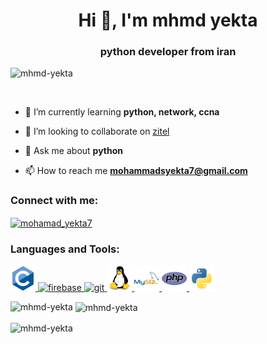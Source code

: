 <h1 align="center">Hi 👋, I'm mhmd yekta</h1>
<h3 align="center">python developer from iran</h3>

<p align="left"> <img src="https://komarev.com/ghpvc/?username=mhmd-yekta&label=Profile%20views&color=0e75b6&style=flat" alt="mhmd-yekta" /> </p>


<p align="left"> <a href="https://twitter.com/" target="blank"><img src="https://img.shields.io/twitter/follow/?logo=twitter&style=for-the-badge" alt="" /></a> </p>

- 🌱 I’m currently learning **python, network, ccna**

- 👯 I’m looking to collaborate on [zitel](zitel.ir)

- 💬 Ask me about **python**

- 📫 How to reach me **mohammadsyekta7@gmail.com**

<h3 align="left">Connect with me:</h3>
<p align="left">
<a href="https://instagram.com/mohamad_yekta7" target="blank"><img align="center" src="https://raw.githubusercontent.com/rahuldkjain/github-profile-readme-generator/master/src/images/icons/Social/instagram.svg" alt="mohamad_yekta7" height="30" width="40" /></a>
</p>

<h3 align="left">Languages and Tools:</h3>
<p align="left"> <a href="https://www.cprogramming.com/" target="_blank" rel="noreferrer"> <img src="https://raw.githubusercontent.com/devicons/devicon/master/icons/c/c-original.svg" alt="c" width="40" height="40"/> </a> <a href="https://firebase.google.com/" target="_blank" rel="noreferrer"> <img src="https://www.vectorlogo.zone/logos/firebase/firebase-icon.svg" alt="firebase" width="40" height="40"/> </a> <a href="https://git-scm.com/" target="_blank" rel="noreferrer"> <img src="https://www.vectorlogo.zone/logos/git-scm/git-scm-icon.svg" alt="git" width="40" height="40"/> </a> <a href="https://www.linux.org/" target="_blank" rel="noreferrer"> <img src="https://raw.githubusercontent.com/devicons/devicon/master/icons/linux/linux-original.svg" alt="linux" width="40" height="40"/> </a> <a href="https://www.mysql.com/" target="_blank" rel="noreferrer"> <img src="https://raw.githubusercontent.com/devicons/devicon/master/icons/mysql/mysql-original-wordmark.svg" alt="mysql" width="40" height="40"/> </a> <a href="https://www.php.net" target="_blank" rel="noreferrer"> <img src="https://raw.githubusercontent.com/devicons/devicon/master/icons/php/php-original.svg" alt="php" width="40" height="40"/> </a> <a href="https://www.python.org" target="_blank" rel="noreferrer"> <img src="https://raw.githubusercontent.com/devicons/devicon/master/icons/python/python-original.svg" alt="python" width="40" height="40"/> </a> </p>

<p><img align="left" src="https://github-readme-stats.vercel.app/api/top-langs?username=mhmd-yekta&show_icons=true&locale=en&layout=compact" alt="mhmd-yekta" /></p>

<p>&nbsp;<img align="center" src="https://github-readme-stats.vercel.app/api?username=mhmd-yekta&show_icons=true&locale=en" alt="mhmd-yekta" /></p>

<p><img align="center" src="https://github-readme-streak-stats.herokuapp.com/?user=mhmd-yekta&" alt="mhmd-yekta" /></p>
